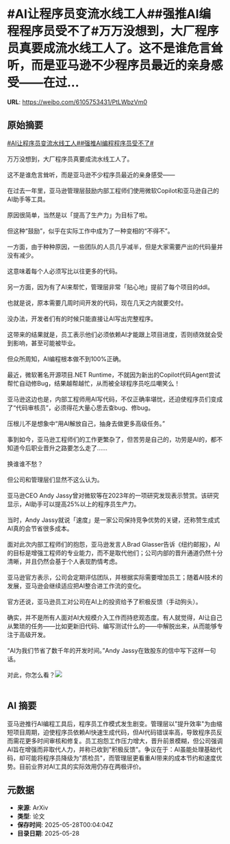 # #AI让程序员变流水线工人##强推AI编程程序员受不了#万万没想到，大厂程序员真要成流水线工人了。这不是谁危言耸听，而是亚马逊不少程序员最近的亲身感受——在过...

**URL**: https://weibo.com/6105753431/PtLWbzVm0

## 原始摘要

<a href="https://m.weibo.cn/search?containerid=231522type%3D1%26t%3D10%26q%3D%23AI%E8%AE%A9%E7%A8%8B%E5%BA%8F%E5%91%98%E5%8F%98%E6%B5%81%E6%B0%B4%E7%BA%BF%E5%B7%A5%E4%BA%BA%23&amp;extparam=%23AI%E8%AE%A9%E7%A8%8B%E5%BA%8F%E5%91%98%E5%8F%98%E6%B5%81%E6%B0%B4%E7%BA%BF%E5%B7%A5%E4%BA%BA%23" data-hide=""><span class="surl-text">#AI让程序员变流水线工人#</span></a><a href="https://m.weibo.cn/search?containerid=231522type%3D1%26t%3D10%26q%3D%23%E5%BC%BA%E6%8E%A8AI%E7%BC%96%E7%A8%8B%E7%A8%8B%E5%BA%8F%E5%91%98%E5%8F%97%E4%B8%8D%E4%BA%86%23&amp;extparam=%23%E5%BC%BA%E6%8E%A8AI%E7%BC%96%E7%A8%8B%E7%A8%8B%E5%BA%8F%E5%91%98%E5%8F%97%E4%B8%8D%E4%BA%86%23" data-hide=""><span class="surl-text">#强推AI编程程序员受不了#</span></a><br><br>万万没想到，大厂程序员真要成流水线工人了。<br><br>这不是谁危言耸听，而是亚马逊不少程序员最近的亲身感受——<br><br>在过去一年里，亚马逊管理层鼓励内部工程师们使用微软Copilot和亚马逊自己的AI助手等工具。<br><br>原因很简单，当然是以「提高了生产力」为目标了啦。<br><br>但这种“鼓励”，似乎在实际工作中成为了一种变相的“不得不”。<br><br>一方面，由于种种原因，一些团队的人员几乎减半，但是大家需要产出的代码量并没有减少。<br><br>这意味着每个人必须写比以往更多的代码。<br><br>另一方面，因为有了AI来帮忙，管理层非常「贴心地」提前了每个项目的ddl。<br><br>也就是说，原本需要几周时间开发的代码，现在几天之内就要交付。<br><br>没办法，开发者们有的时候只能直接让AI写出完整程序。<br><br>这带来的结果就是，员工表示他们必须依赖AI才能跟上项目进度，否则绩效就会受到影响，甚至可能被毕业。<br><br>但众所周知，AI编程根本做不到100%正确。<br><br>最近，微软著名开源项目.NET Runtime，不就因为新出的Copilot代码Agent尝试帮忙自动修Bug，结果越帮越忙，从而被全球程序员吃瓜嘲笑么！<br><br>亚马逊这边也是，内部工程师用AI写代码，不仅正确率堪忧，还迫使程序员们变成了“代码审核员”，必须得花大量心思去查bug、修bug。<br><br>压根儿不是想象中“用AI解放自己，抽身去做更多高级任务。”<br><br>事到如今，亚马逊工程师们的工作更繁杂了，但苦劳是自己的，功劳是AI的，都不知道今后职业晋升之路要怎么走了……<br><br>换谁谁不愁？<br><br>但公司和管理层们显然不这么认为。<br><br>亚马逊CEO Andy Jassy曾对微软等在2023年的一项研究发现表示赞赏。该研究显示，AI助手可以提高25%以上的程序员生产力。<br><br>当时，Andy Jassy就说「速度」是一家公司保持竞争优势的关键，还称赞生成式AI真的会节省很多成本。<br><br>面对此次内部工程师们的抱怨，亚马逊发言人Brad Glasser告诉《纽约邮报》，AI的目标是增强工程师的专业能力，而不是取代他们；公司内部的晋升通道仍然十分清晰，并且仍然会基于个人表现酌情考虑。<br><br>亚马逊官方表示，公司会定期评估团队，并根据实际需要增加员工；随着AI技术的发展，亚马逊会继续适应把AI整合进工作流的变化。<br><br>官方还说，亚马逊员工对公司在AI上的投资给予了积极反馈（手动狗头）。<br><br>确实，并不是所有人面对AI大规模介入工作而持悲观态度。有人就觉得，AI让自己从繁琐的任务——比如更新旧代码、编写测试什么的——中解脱出来，从而能够专注于高级开发。<br><br>“AI为我们节省了数千年的开发时间。”Andy Jassy在致股东的信中写下这样一句话。<br><br>对此，你怎么看？<img style="" src="https://tvax2.sinaimg.cn/large/006Fd7o3gy1i1u5f48qiwj30zk0nygos.jpg" referrerpolicy="no-referrer"><br><br>

## AI 摘要

亚马逊推行AI编程工具后，程序员工作模式发生剧变。管理层以"提升效率"为由缩短项目周期，迫使程序员依赖AI快速生成代码，但AI代码错误率高，导致程序员反而需花更多时间审核和修复。员工抱怨工作压力增大，晋升前景模糊，但公司强调AI旨在增强而非取代人力，并称已收到"积极反馈"。争议在于：AI虽能处理基础代码，却可能将程序员降级为"质检员"，而管理层更看重AI带来的成本节约和速度优势。目前业界对AI工具的实际效用仍存在两极评价。

## 元数据

- **来源**: ArXiv
- **类型**: 论文
- **保存时间**: 2025-05-28T00:04:04Z
- **目录日期**: 2025-05-28
